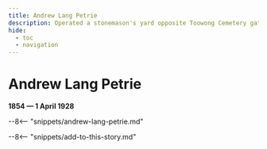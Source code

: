 ```yaml
---
title: Andrew Lang Petrie
description: Operated a stonemason's yard opposite Toowong Cemetery gates from 1882
hide:
  - toc
  - navigation 
---
```


# Andrew Lang Petrie

**1854 — 1 April 1928**

--8<-- "snippets/andrew-lang-petrie.md"

--8<-- "snippets/add-to-this-story.md"